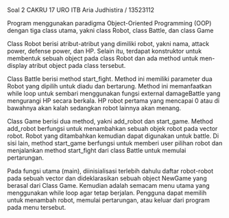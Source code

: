 Soal 2 CAKRU 17 URO ITB
Aria Judhistira / 13523112

Program menggunakan paradigma Object-Oriented Programming (OOP) dengan tiga class utama, yakni class Robot, class Battle, dan class Game

Class Robot berisi atribut-atribut yang dimiliki robot, yakni nama, attack power, defense power, dan HP. Selain itu, terdapat konstruktor untuk membentuk sebuah object pada class Robot dan ada method untuk men-display atribut object pada class tersebut.

Class Battle berisi method start_fight. Method ini memiliki parameter dua Robot yang dipilih untuk diadu dan bertarung. Method ini memanfaatkan while loop untuk sembari menggunakan fungsi external damageBattle yang mengurangi HP secara berkala. HP robot pertama yang mencapai 0 atau di bawahnya akan kalah sedangkan robot lainnya akan menang.

Class Game berisi dua method, yakni add_robot dan start_game. Method add_robot berfungsi untuk menambahkan sebuah objek robot pada vector robot. Robot yang ditambahkan kemudian dapat digunakan untuk battle. Di sisi lain, method start_game berfungsi untuk memberi user pilihan robot dan menjalankan method start_fight dari class Battle untuk memulai pertarungan.

Pada fungsi utama (main), diinisialisasi terlebih dahulu daftar robot-robot pada sebuah vector dan dideklarasikan sebuah object NewGame yang berasal dari Class Game. Kemudian adalah semacam menu utama yang menggunakan while loop agar tetap berjalan. Pengguna dapat memilih untuk menambah robot, memulai pertarungan, atau keluar dari program pada menu tersebut.
